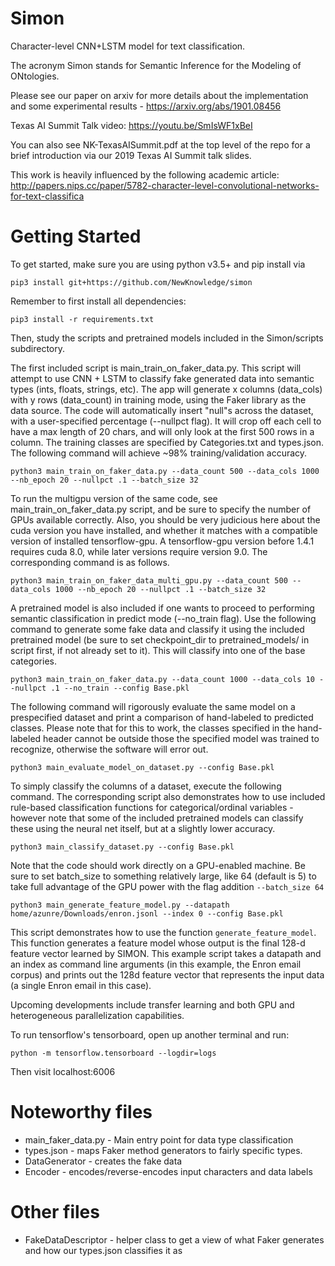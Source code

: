 # Simon
Character-level CNN+LSTM model for text classification.

The acronym Simon stands for Semantic Inference for the Modeling of ONtologies.

Please see our paper on arxiv for more details about the implementation and some experimental results - https://arxiv.org/abs/1901.08456

Texas AI Summit Talk video: https://youtu.be/SmIsWF1xBeI

You can also see NK-TexasAISummit.pdf at the top level of the repo for a brief introduction via our 2019 Texas AI Summit talk slides.

This work is heavily influenced by the following academic article: http://papers.nips.cc/paper/5782-character-level-convolutional-networks-for-text-classifica

# Getting Started

To get started, make sure you are using python v3.5+ and pip install via

`pip3 install git+https://github.com/NewKnowledge/simon`

Remember to first install all dependencies:

`pip3 install -r requirements.txt`

Then, study the scripts and pretrained models included in the Simon/scripts subdirectory.

The first included script is main_train_on_faker_data.py. This script will attempt to use CNN + LSTM to classify fake generated data into semantic types (ints, floats, strings, etc).  The app will generate x columns (data_cols) with y rows (data_count) in training mode, using the Faker library as the data source.  The code will automatically insert "null"s across the dataset, with a user-specified percentage (--nullpct flag). It will crop off each cell to have a max length of 20 chars, and will only look at the first 500 rows in a column. The training classes are specified by Categories.txt and types.json. The following command will achieve ~98% training/validation accuracy.

`python3 main_train_on_faker_data.py --data_count 500 --data_cols 1000 --nb_epoch 20 --nullpct .1 --batch_size 32`

To run the multigpu version of the same code, see main_train_on_faker_data.py script, and be sure to specify the number of GPUs available correctly. Also, you should be very judicious here about the cuda version you have installed, and whether it matches with a compatible version of installed tensorflow-gpu. A tensorflow-gpu version before 1.4.1 requires cuda 8.0, while later versions require version 9.0. The corresponding command is as follows.

`python3 main_train_on_faker_data_multi_gpu.py --data_count 500 --data_cols 1000 --nb_epoch 20 --nullpct .1 --batch_size 32`

A pretrained model is also included if one wants to proceed to performing semantic classification in predict mode (--no_train flag). Use the following command to generate some fake data and classify it using the included pretrained model (be sure to set checkpoint_dir to pretrained_models/ in script first, if not already set to it). This will classify into one of the base categories.

`python3 main_train_on_faker_data.py --data_count 1000 --data_cols 10 --nullpct .1 --no_train --config Base.pkl`

The following command will rigorously evaluate the same model on a prespecified dataset and print a comparison of hand-labeled to predicted classes. Please note that for this to work, the classes specified in the hand-labeled header cannot be outside those the specified model was trained to recognize, otherwise the software will error out.

`python3 main_evaluate_model_on_dataset.py --config Base.pkl`

To simply classify the columns of a dataset, execute the following command. The corresponding script also demonstrates how to use included rule-based classification functions for categorical/ordinal variables - however note that some of the included pretrained models can classify these using the neural net itself, but at a slightly lower accuracy.

`python3 main_classify_dataset.py --config Base.pkl`

Note that the code should work directly on a GPU-enabled machine. Be sure to set batch_size to something relatively large, like 64 (default is 5) to take full advantage of the GPU power with the flag addition `--batch_size 64`

`python3 main_generate_feature_model.py --datapath home/azunre/Downloads/enron.jsonl --index 0 --config Base.pkl`

This script demonstrates how to use the function `generate_feature_model`. This function generates a feature model whose output is the final 128-d feature vector learned by SIMON. This example script takes a datapath and an index as 
command line arguments (in this example, the Enron email corpus) and prints out the 128d feature vector that represents 
the input data (a single Enron email in this case).

Upcoming developments include transfer learning and both GPU and heterogeneous parallelization capabilities.

To run tensorflow's tensorboard, open up another terminal and run:

`python -m tensorflow.tensorboard --logdir=logs`

Then visit localhost:6006

# Noteworthy files
- main_faker_data.py - Main entry point for data type classification
- types.json - maps Faker method generators to fairly specific types.
- DataGenerator - creates the fake data
- Encoder - encodes/reverse-encodes input characters and data labels

# Other files
- FakeDataDescriptor - helper class to get a view of what Faker generates and how our types.json classifies it as

